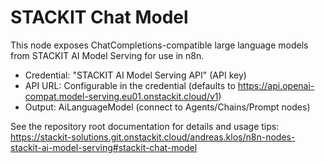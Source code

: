 # STACKIT Chat Model

This node exposes ChatCompletions-compatible large language models from STACKIT AI Model Serving for use in n8n.

- Credential: "STACKIT AI Model Serving API" (API key)
- API URL: Configurable in the credential (defaults to
  <https://api.openai-compat.model-serving.eu01.onstackit.cloud/v1>)
- Output: AiLanguageModel (connect to Agents/Chains/Prompt nodes)

See the repository root documentation for details and usage tips: <https://stackit-solutions.git.onstackit.cloud/andreas.klos/n8n-nodes-stackit-ai-model-serving#stackit-chat-model>
